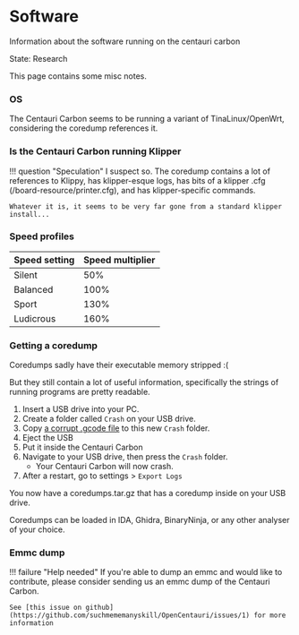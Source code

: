 # Software

Information about the software running on the centauri carbon

State: Research

This page contains some misc notes.

### OS

The Centauri Carbon seems to be running a variant of TinaLinux/OpenWrt, considering the coredump references it.

### Is the Centauri Carbon running Klipper

!!! question "Speculation"
    I suspect so. The coredump contains a lot of references to Klippy, has klipper-esque logs, has bits of a klipper .cfg (/board-resource/printer.cfg), and has klipper-specific commands.

    Whatever it is, it seems to be very far gone from a standard klipper install...

### Speed profiles

Speed setting | Speed multiplier
---|---
Silent|50%
Balanced|100%
Sport|130%
Ludicrous|160%

### Getting a coredump

Coredumps sadly have their executable memory stripped :(

But they still contain a lot of useful information, specifically the strings of running programs are pretty readable.

1. Insert a USB drive into your PC.
1. Create a folder called `Crash` on your USB drive.
1. Copy [a corrupt .gcode file](../assets/ECC_0.4_dust%20cover%20lr_PLA0.2_2h52m.gcode) to this new `Crash` folder.
1. Eject the USB
1. Put it inside the Centauri Carbon
1. Navigate to your USB drive, then press the `Crash` folder.
    - Your Centauri Carbon will now crash.
1. After a restart, go to settings > `Export Logs`

You now have a coredumps.tar.gz that has a coredump inside on your USB drive.

Coredumps can be loaded in IDA, Ghidra, BinaryNinja, or any other analyser of your choice.

### Emmc dump

!!! failure "Help needed"
    If you're able to dump an emmc and would like to contribute, please consider sending us an emmc dump of the Centauri Carbon.

    See [this issue on github](https://github.com/suchmememanyskill/OpenCentauri/issues/1) for more information